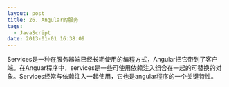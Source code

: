```yaml
---
layout: post
title: 26. Angular的服务
tags:
  - JavaScript
date: 2013-01-01 16:38:09
---
```


Services是一种在服务器端已经长期使用的编程方式，Angular把它带到了客户端。在Anguar程序中，services是一些可使用依赖注入组合在一起的可替换的对象。Services经常与依赖注入一起使用，它也是angular程序的一个关键特性。